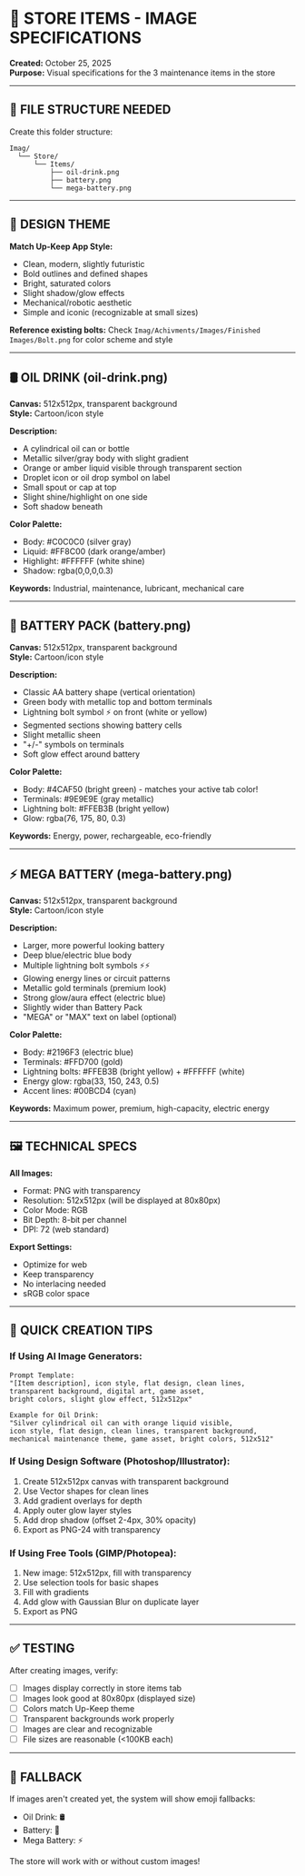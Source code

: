 # 🎨 STORE ITEMS - IMAGE SPECIFICATIONS

**Created:** October 25, 2025  
**Purpose:** Visual specifications for the 3 maintenance items in the store

---

## 📁 FILE STRUCTURE NEEDED

Create this folder structure:
```
Imag/
  └── Store/
      └── Items/
          ├── oil-drink.png
          ├── battery.png
          └── mega-battery.png
```

---

## 🎨 DESIGN THEME

**Match Up-Keep App Style:**
- Clean, modern, slightly futuristic
- Bold outlines and defined shapes
- Bright, saturated colors
- Slight shadow/glow effects
- Mechanical/robotic aesthetic
- Simple and iconic (recognizable at small sizes)

**Reference existing bolts:** Check `Imag/Achivments/Images/Finished Images/Bolt.png` for color scheme and style

---

## 🛢️ OIL DRINK (oil-drink.png)

**Canvas:** 512x512px, transparent background  
**Style:** Cartoon/icon style

**Description:**
- A cylindrical oil can or bottle
- Metallic silver/gray body with slight gradient
- Orange or amber liquid visible through transparent section
- Droplet icon or oil drop symbol on label
- Small spout or cap at top
- Slight shine/highlight on one side
- Soft shadow beneath

**Color Palette:**
- Body: #C0C0C0 (silver gray)
- Liquid: #FF8C00 (dark orange/amber)
- Highlight: #FFFFFF (white shine)
- Shadow: rgba(0,0,0,0.3)

**Keywords:** Industrial, maintenance, lubricant, mechanical care

---

## 🔋 BATTERY PACK (battery.png)

**Canvas:** 512x512px, transparent background  
**Style:** Cartoon/icon style

**Description:**
- Classic AA battery shape (vertical orientation)
- Green body with metallic top and bottom terminals
- Lightning bolt symbol ⚡ on front (white or yellow)
- Segmented sections showing battery cells
- Slight metallic sheen
- "+/-" symbols on terminals
- Soft glow effect around battery

**Color Palette:**
- Body: #4CAF50 (bright green) - matches your active tab color!
- Terminals: #9E9E9E (gray metallic)
- Lightning bolt: #FFEB3B (bright yellow)
- Glow: rgba(76, 175, 80, 0.3)

**Keywords:** Energy, power, rechargeable, eco-friendly

---

## ⚡ MEGA BATTERY (mega-battery.png)

**Canvas:** 512x512px, transparent background  
**Style:** Cartoon/icon style

**Description:**
- Larger, more powerful looking battery
- Deep blue/electric blue body
- Multiple lightning bolt symbols ⚡⚡
- Glowing energy lines or circuit patterns
- Metallic gold terminals (premium look)
- Strong glow/aura effect (electric blue)
- Slightly wider than Battery Pack
- "MEGA" or "MAX" text on label (optional)

**Color Palette:**
- Body: #2196F3 (electric blue)
- Terminals: #FFD700 (gold)
- Lightning bolts: #FFEB3B (bright yellow) + #FFFFFF (white)
- Energy glow: rgba(33, 150, 243, 0.5)
- Accent lines: #00BCD4 (cyan)

**Keywords:** Maximum power, premium, high-capacity, electric energy

---

## 🖼️ TECHNICAL SPECS

**All Images:**
- Format: PNG with transparency
- Resolution: 512x512px (will be displayed at 80x80px)
- Color Mode: RGB
- Bit Depth: 8-bit per channel
- DPI: 72 (web standard)

**Export Settings:**
- Optimize for web
- Keep transparency
- No interlacing needed
- sRGB color space

---

## 🎯 QUICK CREATION TIPS

### If Using AI Image Generators:
```
Prompt Template:
"[Item description], icon style, flat design, clean lines, 
transparent background, digital art, game asset, 
bright colors, slight glow effect, 512x512px"

Example for Oil Drink:
"Silver cylindrical oil can with orange liquid visible, 
icon style, flat design, clean lines, transparent background, 
mechanical maintenance theme, game asset, bright colors, 512x512"
```

### If Using Design Software (Photoshop/Illustrator):
1. Create 512x512px canvas with transparent background
2. Use Vector shapes for clean lines
3. Add gradient overlays for depth
4. Apply outer glow layer styles
5. Add drop shadow (offset 2-4px, 30% opacity)
6. Export as PNG-24 with transparency

### If Using Free Tools (GIMP/Photopea):
1. New image: 512x512px, fill with transparency
2. Use selection tools for basic shapes
3. Fill with gradients
4. Add glow with Gaussian Blur on duplicate layer
5. Export as PNG

---

## ✅ TESTING

After creating images, verify:
- [ ] Images display correctly in store items tab
- [ ] Images look good at 80x80px (displayed size)
- [ ] Colors match Up-Keep theme
- [ ] Transparent backgrounds work properly
- [ ] Images are clear and recognizable
- [ ] File sizes are reasonable (<100KB each)

---

## 🔄 FALLBACK

If images aren't created yet, the system will show emoji fallbacks:
- Oil Drink: 🛢️
- Battery: 🔋
- Mega Battery: ⚡

The store will work with or without custom images!
